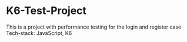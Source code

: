 # K6-Test-Project

This is a project with performance testing for the login and register case <br /> Tech-stack: JavaScript, K6
